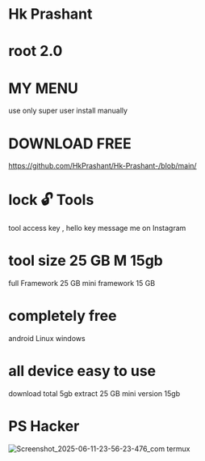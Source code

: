 # Hk Prashant 
# root 2.0

# MY MENU 

use only super user install manually

# DOWNLOAD FREE 
https://github.com/HkPrashant/Hk-Prashant-/blob/main/
# lock 🔓 Tools 
tool access key , hello key message me on Instagram
# tool size 25 GB M 15gb
full Framework 25 GB mini framework 15 GB
# completely free
android Linux windows 
# all device easy to use
download total 5gb
extract 25 GB mini version 15gb
# PS Hacker

![Screenshot_2025-06-11-23-56-23-476_com termux](https://github.com/user-attachments/assets/019ed6d9-39cf-4ec0-9e8b-3a8209a9830b)


